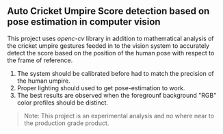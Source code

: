 ## Auto Cricket Umpire Score detection based on pose estimation in computer vision

This project uses *openc-cv* library in addition to 
mathematical analysis of the cricket umpire gestures 
feeded in to the vision system to accurately detect the 
score based on the position of the human pose with 
respect to the frame of reference.

1.  The system should be calibrated before had to match 
the precision of the human umpire.
2.  Proper lighting should used to get pose-estimation to 
work.
3.  The best results are observed when the foregrounf 
background "RGB" color profiles should be distinct.

> Note: This project is an experimental analysis and no 
where near to the production grade product.
